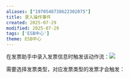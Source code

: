 ```yaml
---
aliases: ["1970548738622302075"]
title: 录入操作事件
created: 2025-07-29
modified: 2025-07-29
tags: ['ESB中心']
theme: ESB中心
---
```


在发票助手中录入发票信息时触发该动作流：**![](https://myhelpdoc.oss-cn-heyuan.aliyuncs.com/mdimages/e2cb1e57ab9dc90dff64b64cd6998b42.jpg)**

需要选择发票类型，对应发票类型的发票才会触发：


